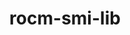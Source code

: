 ---
title: "rocm-smi-lib"
layout: cache
categories: [package, develop]
meta: {"compilers": ["gcc@11.4.0", "gcc@13.2.0"], "num_specs": 173, "num_specs_by_stack": {"e4s": 5, "root": 173}, "oss": ["ubuntu22.04", "ubuntu24.04"], "platforms": ["linux"], "stacks": ["e4s", "root"], "targets": ["x86_64_v3"], "versions": ["6.1.2", "6.2.4", "6.3.3", "6.4.0", "6.4.1", "6.4.2", "6.4.3"]}
spec_details: [{"compiler": "gcc@13.2.0", "hash": "22d4zgamebywhmaxa5q5ydgpareefbty", "os": "ubuntu24.04", "platform": "linux", "size": "-", "stacks": ["root"], "target": "x86_64_v3", "variants": ["~asan", "build_system=cmake", "build_type=Release", "generator=make", "~ipo", "patches:=62be726", "+shared"], "versions": ["6.3.3"]}, {"compiler": "gcc@11.4.0", "hash": "2454gr3iakubdrqtrkyv25zis6qncigk", "os": "ubuntu22.04", "platform": "linux", "size": "-", "stacks": ["root"], "target": "x86_64_v3", "variants": ["~asan", "build_system=cmake", "build_type=Release", "generator=make", "~ipo", "patches:=62be726", "+shared"], "versions": ["6.3.3"]}, {"compiler": "gcc@13.2.0", "hash": "2cxrbyfltkmn7o66lyalvtvfbvuirdfy", "os": "ubuntu24.04", "platform": "linux", "size": "-", "stacks": ["root"], "target": "x86_64_v3", "variants": ["~asan", "build_system=cmake", "build_type=Release", "generator=make", "~ipo", "patches:=62be726", "+shared"], "versions": ["6.3.3"]}, {"compiler": "gcc@13.2.0", "hash": "2hb6rp4bw5uawpvsmyjhsh3bfvkjoryx", "os": "ubuntu24.04", "platform": "linux", "size": "-", "stacks": ["root"], "target": "x86_64_v3", "variants": ["~asan", "build_system=cmake", "build_type=Release", "generator=make", "~ipo", "patches:=62be726", "+shared"], "versions": ["6.1.2"]}, {"compiler": "gcc@11.4.0", "hash": "2j5xwb7d3nyb6tufbxhqdeu2te3rng63", "os": "ubuntu22.04", "platform": "linux", "size": "-", "stacks": ["root"], "target": "x86_64_v3", "variants": ["~asan", "build_system=cmake", "build_type=Release", "generator=make", "~ipo", "patches:=62be726,9537cd7", "+shared"], "versions": ["6.4.1"]}, {"compiler": "gcc@11.4.0", "hash": "2sltasowzvlwp3pptzg4rnchd3mny5bn", "os": "ubuntu22.04", "platform": "linux", "size": "-", "stacks": ["root"], "target": "x86_64_v3", "variants": ["~asan", "build_system=cmake", "build_type=Release", "generator=make", "~ipo", "patches:=62be726", "+shared"], "versions": ["6.3.3"]}, {"compiler": "gcc@11.4.0", "hash": "2svngtjb4l2j5set7iw43oa4xoctl3wn", "os": "ubuntu22.04", "platform": "linux", "size": "-", "stacks": ["root"], "target": "x86_64_v3", "variants": ["~asan", "build_system=cmake", "build_type=Release", "generator=make", "~ipo", "patches:=62be726,9537cd7", "+shared"], "versions": ["6.4.1"]}, {"compiler": "gcc@11.4.0", "hash": "2xoaxfz3hh3ekk4zkqmcejwm3txg6tow", "os": "ubuntu22.04", "platform": "linux", "size": "-", "stacks": ["root"], "target": "x86_64_v3", "variants": ["~asan", "build_system=cmake", "build_type=Release", "generator=make", "~ipo", "patches:=62be726,9537cd7", "+shared"], "versions": ["6.4.1"]}, {"compiler": "gcc@11.4.0", "hash": "34sfvzn3doqc47pgshno3rmwmp7uw5pa", "os": "ubuntu22.04", "platform": "linux", "size": "-", "stacks": ["root"], "target": "x86_64_v3", "variants": ["~asan", "build_system=cmake", "build_type=Release", "generator=make", "~ipo", "patches:=62be726,9537cd7", "+shared"], "versions": ["6.4.3"]}, {"compiler": "gcc@11.4.0", "hash": "4ac37gjzqww73kwidscbydrms2fmhieg", "os": "ubuntu22.04", "platform": "linux", "size": "-", "stacks": ["root"], "target": "x86_64_v3", "variants": ["~asan", "build_system=cmake", "build_type=Release", "generator=make", "~ipo", "patches:=54094b5,62be726,9537cd7", "+shared"], "versions": ["6.4.0"]}, {"compiler": "gcc@11.4.0", "hash": "4brndk7li4ndvlggfhrikz7g6ceolhd6", "os": "ubuntu22.04", "platform": "linux", "size": "-", "stacks": ["root"], "target": "x86_64_v3", "variants": ["~asan", "build_system=cmake", "build_type=Release", "generator=make", "~ipo", "patches:=62be726,9537cd7", "+shared"], "versions": ["6.4.1"]}, {"compiler": "gcc@13.2.0", "hash": "4mkzlejc34qwfuxykfyk2ts2szuntiu7", "os": "ubuntu24.04", "platform": "linux", "size": "-", "stacks": ["root"], "target": "x86_64_v3", "variants": ["~asan", "build_system=cmake", "build_type=Release", "generator=make", "~ipo", "patches:=62be726", "+shared"], "versions": ["6.2.4"]}, {"compiler": "gcc@13.2.0", "hash": "4oodq33yalhooks73fzrs6zcjgzgdyjb", "os": "ubuntu24.04", "platform": "linux", "size": "-", "stacks": ["root"], "target": "x86_64_v3", "variants": ["~asan", "build_system=cmake", "build_type=Release", "generator=make", "~ipo", "patches:=62be726", "+shared"], "versions": ["6.3.3"]}, {"compiler": "gcc@13.2.0", "hash": "55myzbnrqoi5jlewauguf5ki3gfegrge", "os": "ubuntu24.04", "platform": "linux", "size": "-", "stacks": ["root"], "target": "x86_64_v3", "variants": ["~asan", "build_system=cmake", "build_type=Release", "generator=make", "~ipo", "patches:=62be726", "+shared"], "versions": ["6.3.3"]}, {"compiler": "gcc@13.2.0", "hash": "5az4pmqq2dex4zfiobwbgkxlieg7mudg", "os": "ubuntu24.04", "platform": "linux", "size": "-", "stacks": ["root"], "target": "x86_64_v3", "variants": ["~asan", "build_system=cmake", "build_type=Release", "generator=make", "~ipo", "patches:=62be726", "+shared"], "versions": ["6.2.4"]}, {"compiler": "gcc@13.2.0", "hash": "5bwhkme35njnsgtpqgs6pdt3pfx6cnkw", "os": "ubuntu24.04", "platform": "linux", "size": "-", "stacks": ["root"], "target": "x86_64_v3", "variants": ["~asan", "build_system=cmake", "build_type=Release", "generator=make", "~ipo", "patches:=62be726,9537cd7", "+shared"], "versions": ["6.4.3"]}, {"compiler": "gcc@13.2.0", "hash": "5cvxoab5mdmjr5osi5vhww7xgupbxzmq", "os": "ubuntu24.04", "platform": "linux", "size": "-", "stacks": ["root"], "target": "x86_64_v3", "variants": ["~asan", "build_system=cmake", "build_type=Release", "generator=make", "~ipo", "patches:=62be726", "+shared"], "versions": ["6.2.4"]}, {"compiler": "gcc@13.2.0", "hash": "5juzay3hwmgrqmtlakb6snbygt52mm4a", "os": "ubuntu24.04", "platform": "linux", "size": "-", "stacks": ["root"], "target": "x86_64_v3", "variants": ["~asan", "build_system=cmake", "build_type=Release", "generator=make", "~ipo", "patches:=62be726,9537cd7", "+shared"], "versions": ["6.4.2"]}, {"compiler": "gcc@11.4.0", "hash": "5o76bsyymzke7tcnuq7obom7msbrywgi", "os": "ubuntu22.04", "platform": "linux", "size": "-", "stacks": ["root"], "target": "x86_64_v3", "variants": ["~asan", "build_system=cmake", "build_type=Release", "generator=make", "~ipo", "patches:=62be726", "+shared"], "versions": ["6.3.3"]}, {"compiler": "gcc@11.4.0", "hash": "62dboxbykv7lopdqdaeizuwwnb7kznck", "os": "ubuntu22.04", "platform": "linux", "size": "-", "stacks": ["root"], "target": "x86_64_v3", "variants": ["~asan", "build_system=cmake", "build_type=Release", "generator=make", "~ipo", "patches:=62be726,9537cd7", "+shared"], "versions": ["6.4.1"]}, {"compiler": "gcc@11.4.0", "hash": "67jjns7d5g3acfa4kv6ks7bbhxis56hg", "os": "ubuntu22.04", "platform": "linux", "size": "-", "stacks": ["root"], "target": "x86_64_v3", "variants": ["~asan", "build_system=cmake", "build_type=Release", "generator=make", "~ipo", "patches:=62be726,9537cd7", "+shared"], "versions": ["6.4.1"]}, {"compiler": "gcc@11.4.0", "hash": "67kc4wqfm72wmzkr76vqlsjwqennl4u4", "os": "ubuntu22.04", "platform": "linux", "size": "-", "stacks": ["root"], "target": "x86_64_v3", "variants": ["~asan", "build_system=cmake", "build_type=Release", "generator=make", "~ipo", "patches:=54094b5,62be726,9537cd7", "+shared"], "versions": ["6.4.0"]}, {"compiler": "gcc@13.2.0", "hash": "6aer7t24prhzivnotdx7uuefhvxowogz", "os": "ubuntu24.04", "platform": "linux", "size": "-", "stacks": ["root"], "target": "x86_64_v3", "variants": ["~asan", "build_system=cmake", "build_type=Release", "generator=make", "~ipo", "patches:=62be726,9537cd7", "+shared"], "versions": ["6.4.3"]}, {"compiler": "gcc@13.2.0", "hash": "6dvjn4dibyrz64mmzoctbxpubm2v4jrk", "os": "ubuntu24.04", "platform": "linux", "size": "-", "stacks": ["root"], "target": "x86_64_v3", "variants": ["~asan", "build_system=cmake", "build_type=Release", "generator=make", "~ipo", "patches:=62be726,9537cd7", "+shared"], "versions": ["6.4.3"]}, {"compiler": "gcc@13.2.0", "hash": "6fle5i3pramfboluomd67yxc5i4amba6", "os": "ubuntu24.04", "platform": "linux", "size": "-", "stacks": ["root"], "target": "x86_64_v3", "variants": ["~asan", "build_system=cmake", "build_type=Release", "generator=make", "~ipo", "patches:=62be726", "+shared"], "versions": ["6.3.3"]}, {"compiler": "gcc@11.4.0", "hash": "6ihmeurqphqqgm7e7qxgysyb3soyiigg", "os": "ubuntu22.04", "platform": "linux", "size": "-", "stacks": ["root"], "target": "x86_64_v3", "variants": ["~asan", "build_system=cmake", "build_type=Release", "generator=make", "~ipo", "patches:=62be726,9537cd7", "+shared"], "versions": ["6.4.1"]}, {"compiler": "gcc@11.4.0", "hash": "6ppi5ep6yyiyxrnndyyraenx7ya3xnz6", "os": "ubuntu22.04", "platform": "linux", "size": "-", "stacks": ["root"], "target": "x86_64_v3", "variants": ["~asan", "build_system=cmake", "build_type=Release", "generator=make", "~ipo", "patches:=62be726,9537cd7", "+shared"], "versions": ["6.4.1"]}, {"compiler": "gcc@11.4.0", "hash": "6q7kbvmhnzb4vgirv46w5nkczzj7ysti", "os": "ubuntu22.04", "platform": "linux", "size": "-", "stacks": ["root"], "target": "x86_64_v3", "variants": ["~asan", "build_system=cmake", "build_type=Release", "generator=make", "~ipo", "patches:=62be726,9537cd7", "+shared"], "versions": ["6.4.1"]}, {"compiler": "gcc@13.2.0", "hash": "7abdne33e3exu5bp5l5yfpnn6npmhhuk", "os": "ubuntu24.04", "platform": "linux", "size": "-", "stacks": ["root"], "target": "x86_64_v3", "variants": ["~asan", "build_system=cmake", "build_type=Release", "generator=make", "~ipo", "patches:=62be726", "+shared"], "versions": ["6.2.4"]}, {"compiler": "gcc@13.2.0", "hash": "7ax242vjcdxx4cedxexp333ywjmcem3r", "os": "ubuntu24.04", "platform": "linux", "size": "-", "stacks": ["root"], "target": "x86_64_v3", "variants": ["~asan", "build_system=cmake", "build_type=Release", "generator=make", "~ipo", "patches:=62be726", "+shared"], "versions": ["6.2.4"]}, {"compiler": "gcc@13.2.0", "hash": "7d7vyuswvhnqifrbjmhubkoxqu3m73so", "os": "ubuntu24.04", "platform": "linux", "size": "-", "stacks": ["root"], "target": "x86_64_v3", "variants": ["~asan", "build_system=cmake", "build_type=Release", "generator=make", "~ipo", "patches:=62be726,9537cd7", "+shared"], "versions": ["6.4.3"]}, {"compiler": "gcc@11.4.0", "hash": "7hracruzyqsqhbgm2apbxqzwrgiy5v3j", "os": "ubuntu22.04", "platform": "linux", "size": "-", "stacks": ["root"], "target": "x86_64_v3", "variants": ["~asan", "build_system=cmake", "build_type=Release", "generator=make", "~ipo", "patches:=62be726,9537cd7", "+shared"], "versions": ["6.4.1"]}, {"compiler": "gcc@11.4.0", "hash": "7nfhgqovg73cbbgdeue6wzkaib4sxzu5", "os": "ubuntu22.04", "platform": "linux", "size": "-", "stacks": ["root"], "target": "x86_64_v3", "variants": ["~asan", "build_system=cmake", "build_type=Release", "generator=make", "~ipo", "patches:=62be726,9537cd7", "+shared"], "versions": ["6.4.2"]}, {"compiler": "gcc@13.2.0", "hash": "7zfvhzivoqixnhmeafmvrl7i55wdo2o5", "os": "ubuntu24.04", "platform": "linux", "size": "-", "stacks": ["root"], "target": "x86_64_v3", "variants": ["~asan", "build_system=cmake", "build_type=Release", "generator=make", "~ipo", "patches:=62be726", "+shared"], "versions": ["6.2.4"]}, {"compiler": "gcc@11.4.0", "hash": "7zh4ohyrxraaxq3rnpfngk3nbbk77br4", "os": "ubuntu22.04", "platform": "linux", "size": "-", "stacks": ["root"], "target": "x86_64_v3", "variants": ["~asan", "build_system=cmake", "build_type=Release", "generator=make", "~ipo", "patches:=62be726,9537cd7", "+shared"], "versions": ["6.4.3"]}, {"compiler": "gcc@11.4.0", "hash": "ae3kdxro3fgdxzlt6ozgc7jv2ozbwojq", "os": "ubuntu22.04", "platform": "linux", "size": "-", "stacks": ["root"], "target": "x86_64_v3", "variants": ["~asan", "build_system=cmake", "build_type=Release", "generator=make", "~ipo", "patches:=62be726", "+shared"], "versions": ["6.3.3"]}, {"compiler": "gcc@13.2.0", "hash": "ai2f5ttjddgcldu6rn7oqxqer3tp4ile", "os": "ubuntu24.04", "platform": "linux", "size": "-", "stacks": ["root"], "target": "x86_64_v3", "variants": ["~asan", "build_system=cmake", "build_type=Release", "generator=make", "~ipo", "patches:=62be726,9537cd7", "+shared"], "versions": ["6.4.3"]}, {"compiler": "gcc@11.4.0", "hash": "ai3dzjnuafm5vtgrrql2fdjetckuai6r", "os": "ubuntu22.04", "platform": "linux", "size": "-", "stacks": ["root"], "target": "x86_64_v3", "variants": ["~asan", "build_system=cmake", "build_type=Release", "generator=make", "~ipo", "patches:=54094b5,62be726,9537cd7", "+shared"], "versions": ["6.4.0"]}, {"compiler": "gcc@13.2.0", "hash": "ati2svarvibnk3k3janep6r4qstodhwb", "os": "ubuntu24.04", "platform": "linux", "size": "-", "stacks": ["root"], "target": "x86_64_v3", "variants": ["~asan", "build_system=cmake", "build_type=Release", "generator=make", "~ipo", "patches:=62be726", "+shared"], "versions": ["6.3.3"]}, {"compiler": "gcc@11.4.0", "hash": "awymj6vepayvjxer6pusdifimtkujdno", "os": "ubuntu22.04", "platform": "linux", "size": "-", "stacks": ["root"], "target": "x86_64_v3", "variants": ["~asan", "build_system=cmake", "build_type=Release", "generator=make", "~ipo", "patches:=62be726,9537cd7", "+shared"], "versions": ["6.4.1"]}, {"compiler": "gcc@13.2.0", "hash": "axs74fzalwexabiizhamowzsodkns5uc", "os": "ubuntu24.04", "platform": "linux", "size": "-", "stacks": ["root"], "target": "x86_64_v3", "variants": ["~asan", "build_system=cmake", "build_type=Release", "generator=make", "~ipo", "patches:=62be726", "+shared"], "versions": ["6.3.3"]}, {"compiler": "gcc@11.4.0", "hash": "b7y4vtoyuhhpucedbpkngmdv6c2ki7kr", "os": "ubuntu22.04", "platform": "linux", "size": "-", "stacks": ["root"], "target": "x86_64_v3", "variants": ["~asan", "build_system=cmake", "build_type=Release", "generator=make", "~ipo", "patches:=62be726,9537cd7", "+shared"], "versions": ["6.4.1"]}, {"compiler": "gcc@11.4.0", "hash": "bd5tfpfgbzabg44onfnk7vuqc56s7kgc", "os": "ubuntu22.04", "platform": "linux", "size": "-", "stacks": ["root"], "target": "x86_64_v3", "variants": ["~asan", "build_system=cmake", "build_type=Release", "generator=make", "~ipo", "patches:=62be726", "+shared"], "versions": ["6.3.3"]}, {"compiler": "gcc@13.2.0", "hash": "beovjvxwbq6rdrzxyvifkwz2nj3p36wg", "os": "ubuntu24.04", "platform": "linux", "size": "-", "stacks": ["root"], "target": "x86_64_v3", "variants": ["~asan", "build_system=cmake", "build_type=Release", "generator=make", "~ipo", "patches:=62be726", "+shared"], "versions": ["6.3.3"]}, {"compiler": "gcc@13.2.0", "hash": "bezxj2maj5zjepkvnnyzfjwexudp7dy4", "os": "ubuntu24.04", "platform": "linux", "size": "-", "stacks": ["root"], "target": "x86_64_v3", "variants": ["~asan", "build_system=cmake", "build_type=Release", "generator=make", "~ipo", "patches:=62be726", "+shared"], "versions": ["6.3.3"]}, {"compiler": "gcc@13.2.0", "hash": "bk7z6bijc7oowlmggsfbtmgi2uevckem", "os": "ubuntu24.04", "platform": "linux", "size": "-", "stacks": ["root"], "target": "x86_64_v3", "variants": ["~asan", "build_system=cmake", "build_type=Release", "generator=make", "~ipo", "patches:=62be726", "+shared"], "versions": ["6.2.4"]}, {"compiler": "gcc@13.2.0", "hash": "bkp62ct5lfqntd4m4aey6w5kjoqycxzf", "os": "ubuntu24.04", "platform": "linux", "size": "-", "stacks": ["root"], "target": "x86_64_v3", "variants": ["~asan", "build_system=cmake", "build_type=Release", "generator=make", "~ipo", "patches:=62be726", "+shared"], "versions": ["6.3.3"]}, {"compiler": "gcc@11.4.0", "hash": "buo2ydk2frynh23u3gadpr7ezvfwvzwu", "os": "ubuntu22.04", "platform": "linux", "size": "-", "stacks": ["root"], "target": "x86_64_v3", "variants": ["~asan", "build_system=cmake", "build_type=Release", "generator=make", "~ipo", "patches:=62be726,9537cd7", "+shared"], "versions": ["6.4.2"]}, {"compiler": "gcc@11.4.0", "hash": "cg2xlu5xnhttftyawep3c57b45dwoyee", "os": "ubuntu22.04", "platform": "linux", "size": "-", "stacks": ["root"], "target": "x86_64_v3", "variants": ["~asan", "build_system=cmake", "build_type=Release", "generator=make", "~ipo", "patches:=54094b5,62be726,9537cd7", "+shared"], "versions": ["6.4.0"]}, {"compiler": "gcc@13.2.0", "hash": "cttnibd3u6xmjhnmtg7ukvavdem4vne7", "os": "ubuntu24.04", "platform": "linux", "size": "-", "stacks": ["root"], "target": "x86_64_v3", "variants": ["~asan", "build_system=cmake", "build_type=Release", "generator=make", "~ipo", "patches:=62be726,9537cd7", "+shared"], "versions": ["6.4.3"]}, {"compiler": "gcc@11.4.0", "hash": "cvujkmhzcpp76d7mfuw23bndwnqxwogd", "os": "ubuntu22.04", "platform": "linux", "size": "-", "stacks": ["root"], "target": "x86_64_v3", "variants": ["~asan", "build_system=cmake", "build_type=Release", "generator=make", "~ipo", "patches:=62be726,9537cd7", "+shared"], "versions": ["6.4.1"]}, {"compiler": "gcc@11.4.0", "hash": "dpt7xfdeai5qbuhjuunugl2d7iutylgz", "os": "ubuntu22.04", "platform": "linux", "size": "-", "stacks": ["root"], "target": "x86_64_v3", "variants": ["~asan", "build_system=cmake", "build_type=Release", "generator=make", "~ipo", "patches:=62be726,9537cd7", "+shared"], "versions": ["6.4.1"]}, {"compiler": "gcc@11.4.0", "hash": "e3f6itdqx32gk3dno3ugruwe22mrkcx6", "os": "ubuntu22.04", "platform": "linux", "size": "-", "stacks": ["root"], "target": "x86_64_v3", "variants": ["~asan", "build_system=cmake", "build_type=Release", "generator=make", "~ipo", "patches:=62be726,9537cd7", "+shared"], "versions": ["6.4.2"]}, {"compiler": "gcc@11.4.0", "hash": "e5huwnp5xpzhe5mgtl2srl2zmx2py3qx", "os": "ubuntu22.04", "platform": "linux", "size": "-", "stacks": ["root"], "target": "x86_64_v3", "variants": ["~asan", "build_system=cmake", "build_type=Release", "generator=make", "~ipo", "patches:=62be726,9537cd7", "+shared"], "versions": ["6.4.1"]}, {"compiler": "gcc@11.4.0", "hash": "eey4up5le6p6psyrevqf577v3syvp4vp", "os": "ubuntu22.04", "platform": "linux", "size": "-", "stacks": ["root"], "target": "x86_64_v3", "variants": ["~asan", "build_system=cmake", "build_type=Release", "generator=make", "~ipo", "patches:=62be726,9537cd7", "+shared"], "versions": ["6.4.1"]}, {"compiler": "gcc@11.4.0", "hash": "ekb5aswlvo525uu4pc2aoxi623tqdolu", "os": "ubuntu22.04", "platform": "linux", "size": "-", "stacks": ["root"], "target": "x86_64_v3", "variants": ["~asan", "build_system=cmake", "build_type=Release", "generator=make", "~ipo", "patches:=62be726,9537cd7", "+shared"], "versions": ["6.4.3"]}, {"compiler": "gcc@11.4.0", "hash": "eocsejjagwus6szunrjumny62vlxtji2", "os": "ubuntu22.04", "platform": "linux", "size": "-", "stacks": ["e4s", "root"], "target": "x86_64_v3", "variants": ["~asan", "build_system=cmake", "build_type=Release", "generator=make", "~ipo", "patches:=62be726,9537cd7", "+shared"], "versions": ["6.4.3"]}, {"compiler": "gcc@13.2.0", "hash": "eu4y6brvzpsu4tqglpvcvmoqinrvvxbq", "os": "ubuntu24.04", "platform": "linux", "size": "-", "stacks": ["root"], "target": "x86_64_v3", "variants": ["~asan", "build_system=cmake", "build_type=Release", "generator=make", "~ipo", "patches:=62be726,9537cd7", "+shared"], "versions": ["6.4.3"]}, {"compiler": "gcc@13.2.0", "hash": "ex5yt44g6qykgwoh7c5jzh6fhb7x2dxl", "os": "ubuntu24.04", "platform": "linux", "size": "-", "stacks": ["root"], "target": "x86_64_v3", "variants": ["~asan", "build_system=cmake", "build_type=Release", "generator=make", "~ipo", "patches:=62be726", "+shared"], "versions": ["6.2.4"]}, {"compiler": "gcc@13.2.0", "hash": "f3b6mueuqlnm5znbl4btlo3euaykkw2v", "os": "ubuntu24.04", "platform": "linux", "size": "-", "stacks": ["root"], "target": "x86_64_v3", "variants": ["~asan", "build_system=cmake", "build_type=Release", "generator=make", "~ipo", "patches:=62be726", "+shared"], "versions": ["6.1.2"]}, {"compiler": "gcc@11.4.0", "hash": "fa4bc6twyhqii7ufpmidnii6j3gh6jkt", "os": "ubuntu22.04", "platform": "linux", "size": "-", "stacks": ["root"], "target": "x86_64_v3", "variants": ["~asan", "build_system=cmake", "build_type=Release", "generator=make", "~ipo", "patches:=62be726,9537cd7", "+shared"], "versions": ["6.4.2"]}, {"compiler": "gcc@11.4.0", "hash": "fdpuxysqmloiepb6wk5blekc7ttgxhly", "os": "ubuntu22.04", "platform": "linux", "size": "-", "stacks": ["root"], "target": "x86_64_v3", "variants": ["~asan", "build_system=cmake", "build_type=Release", "generator=make", "~ipo", "patches:=62be726,9537cd7", "+shared"], "versions": ["6.4.3"]}, {"compiler": "gcc@11.4.0", "hash": "fraopcsc5p2vewhovii3kx3cyo6sw5bt", "os": "ubuntu22.04", "platform": "linux", "size": "-", "stacks": ["root"], "target": "x86_64_v3", "variants": ["~asan", "build_system=cmake", "build_type=Release", "generator=make", "~ipo", "patches:=62be726", "+shared"], "versions": ["6.3.3"]}, {"compiler": "gcc@11.4.0", "hash": "gpide7dzn7czzheusgscuzvp7kj5veml", "os": "ubuntu22.04", "platform": "linux", "size": "-", "stacks": ["root"], "target": "x86_64_v3", "variants": ["~asan", "build_system=cmake", "build_type=Release", "generator=make", "~ipo", "patches:=62be726,9537cd7", "+shared"], "versions": ["6.4.3"]}, {"compiler": "gcc@11.4.0", "hash": "gv64xugvoalpzo6f5234r6iu3e2zmmkl", "os": "ubuntu22.04", "platform": "linux", "size": "-", "stacks": ["root"], "target": "x86_64_v3", "variants": ["~asan", "build_system=cmake", "build_type=Release", "generator=make", "~ipo", "patches:=62be726,9537cd7", "+shared"], "versions": ["6.4.3"]}, {"compiler": "gcc@11.4.0", "hash": "gvmliea5v64duuw4arsqdonkjukk5gxx", "os": "ubuntu22.04", "platform": "linux", "size": "-", "stacks": ["e4s", "root"], "target": "x86_64_v3", "variants": ["~asan", "build_system=cmake", "build_type=Release", "generator=make", "~ipo", "patches:=62be726,9537cd7", "+shared"], "versions": ["6.4.3"]}, {"compiler": "gcc@13.2.0", "hash": "hhfjoa7ewqnpy46ra27ippq4fhdvk6hx", "os": "ubuntu24.04", "platform": "linux", "size": "-", "stacks": ["root"], "target": "x86_64_v3", "variants": ["~asan", "build_system=cmake", "build_type=Release", "generator=make", "~ipo", "patches:=62be726", "+shared"], "versions": ["6.3.3"]}, {"compiler": "gcc@11.4.0", "hash": "hm3gbqqxtlbsiea2gx25mgigf3yesbbb", "os": "ubuntu22.04", "platform": "linux", "size": "-", "stacks": ["e4s", "root"], "target": "x86_64_v3", "variants": ["~asan", "build_system=cmake", "build_type=Release", "generator=make", "~ipo", "patches:=62be726,9537cd7", "+shared"], "versions": ["6.4.3"]}, {"compiler": "gcc@13.2.0", "hash": "hndifp4kryxc3fbyjzocqdfzq4bogoeh", "os": "ubuntu24.04", "platform": "linux", "size": "-", "stacks": ["root"], "target": "x86_64_v3", "variants": ["~asan", "build_system=cmake", "build_type=Release", "generator=make", "~ipo", "patches:=62be726,9537cd7", "+shared"], "versions": ["6.4.2"]}, {"compiler": "gcc@11.4.0", "hash": "hp4whgvzu3xpyb4jfip6ssj4zxhfeaf3", "os": "ubuntu22.04", "platform": "linux", "size": "-", "stacks": ["root"], "target": "x86_64_v3", "variants": ["~asan", "build_system=cmake", "build_type=Release", "generator=make", "~ipo", "patches:=62be726,9537cd7", "+shared"], "versions": ["6.4.3"]}, {"compiler": "gcc@13.2.0", "hash": "hr6lp5qns4d3ol4bd7v4b3wgrtg4g743", "os": "ubuntu24.04", "platform": "linux", "size": "-", "stacks": ["root"], "target": "x86_64_v3", "variants": ["~asan", "build_system=cmake", "build_type=Release", "generator=make", "~ipo", "patches:=62be726", "+shared"], "versions": ["6.3.3"]}, {"compiler": "gcc@13.2.0", "hash": "hwd5jovsx6mrzzsuapxq5f3qo7i3w7kv", "os": "ubuntu24.04", "platform": "linux", "size": "-", "stacks": ["root"], "target": "x86_64_v3", "variants": ["~asan", "build_system=cmake", "build_type=Release", "generator=make", "~ipo", "patches:=62be726", "+shared"], "versions": ["6.3.3"]}, {"compiler": "gcc@11.4.0", "hash": "i2v6dmvqry4mryqmod4q6k5mnzc63hzb", "os": "ubuntu22.04", "platform": "linux", "size": "-", "stacks": ["root"], "target": "x86_64_v3", "variants": ["~asan", "build_system=cmake", "build_type=Release", "generator=make", "~ipo", "patches:=62be726,9537cd7", "+shared"], "versions": ["6.4.1"]}, {"compiler": "gcc@13.2.0", "hash": "inmw4j7ylmbsjnyc4t2pue2y4rfez35e", "os": "ubuntu24.04", "platform": "linux", "size": "-", "stacks": ["root"], "target": "x86_64_v3", "variants": ["~asan", "build_system=cmake", "build_type=Release", "generator=make", "~ipo", "patches:=62be726", "+shared"], "versions": ["6.2.4"]}, {"compiler": "gcc@11.4.0", "hash": "j2or2cic5ouz3xwvwluj3j2ons47ir25", "os": "ubuntu22.04", "platform": "linux", "size": "-", "stacks": ["root"], "target": "x86_64_v3", "variants": ["~asan", "build_system=cmake", "build_type=Release", "generator=make", "~ipo", "patches:=62be726,9537cd7", "+shared"], "versions": ["6.4.3"]}, {"compiler": "gcc@11.4.0", "hash": "j4qzfbmglgxndzg6idpmlzxxoevamvoa", "os": "ubuntu22.04", "platform": "linux", "size": "-", "stacks": ["root"], "target": "x86_64_v3", "variants": ["~asan", "build_system=cmake", "build_type=Release", "generator=make", "~ipo", "patches:=54094b5,62be726,9537cd7", "+shared"], "versions": ["6.4.0"]}, {"compiler": "gcc@11.4.0", "hash": "j74woavvkbz4aldpxhnjffkckthctrxc", "os": "ubuntu22.04", "platform": "linux", "size": "-", "stacks": ["root"], "target": "x86_64_v3", "variants": ["~asan", "build_system=cmake", "build_type=Release", "generator=make", "~ipo", "patches:=62be726,9537cd7", "+shared"], "versions": ["6.4.3"]}, {"compiler": "gcc@11.4.0", "hash": "jaufched4gsufano5aace5osjji7kd3o", "os": "ubuntu22.04", "platform": "linux", "size": "-", "stacks": ["root"], "target": "x86_64_v3", "variants": ["~asan", "build_system=cmake", "build_type=Release", "generator=make", "~ipo", "patches:=62be726,9537cd7", "+shared"], "versions": ["6.4.1"]}, {"compiler": "gcc@13.2.0", "hash": "jb4jfp3yvruhe74svr2frkinyjhyg3tt", "os": "ubuntu24.04", "platform": "linux", "size": "-", "stacks": ["root"], "target": "x86_64_v3", "variants": ["~asan", "build_system=cmake", "build_type=Release", "generator=make", "~ipo", "patches:=62be726", "+shared"], "versions": ["6.2.4"]}, {"compiler": "gcc@11.4.0", "hash": "jewr7s7xsvtl4zbnocspesl6direfkb7", "os": "ubuntu22.04", "platform": "linux", "size": "-", "stacks": ["root"], "target": "x86_64_v3", "variants": ["~asan", "build_system=cmake", "build_type=Release", "generator=make", "~ipo", "patches:=62be726", "+shared"], "versions": ["6.3.3"]}, {"compiler": "gcc@13.2.0", "hash": "jisiq6wt5w77bzi33punrkwb7q4sbmwr", "os": "ubuntu24.04", "platform": "linux", "size": "-", "stacks": ["root"], "target": "x86_64_v3", "variants": ["~asan", "build_system=cmake", "build_type=Release", "generator=make", "~ipo", "patches:=62be726,9537cd7", "+shared"], "versions": ["6.4.3"]}, {"compiler": "gcc@11.4.0", "hash": "jjzxbsbeo4qo4uyldblpd6d3ln72ti5l", "os": "ubuntu22.04", "platform": "linux", "size": "-", "stacks": ["root"], "target": "x86_64_v3", "variants": ["~asan", "build_system=cmake", "build_type=Release", "generator=make", "~ipo", "patches:=62be726,9537cd7", "+shared"], "versions": ["6.4.1"]}, {"compiler": "gcc@13.2.0", "hash": "jkiljzd6pm4fq6ir5ggttf5okd4j6rme", "os": "ubuntu24.04", "platform": "linux", "size": "-", "stacks": ["root"], "target": "x86_64_v3", "variants": ["~asan", "build_system=cmake", "build_type=Release", "generator=make", "~ipo", "patches:=62be726,9537cd7", "+shared"], "versions": ["6.4.2"]}, {"compiler": "gcc@11.4.0", "hash": "jnrd5gag6vegywgztpljtmqjvgyl72xe", "os": "ubuntu22.04", "platform": "linux", "size": "-", "stacks": ["root"], "target": "x86_64_v3", "variants": ["~asan", "build_system=cmake", "build_type=Release", "generator=make", "~ipo", "patches:=62be726,9537cd7", "+shared"], "versions": ["6.4.2"]}, {"compiler": "gcc@11.4.0", "hash": "kftab72qdjpzcgl3772owi4gwrlqxkt5", "os": "ubuntu22.04", "platform": "linux", "size": "-", "stacks": ["root"], "target": "x86_64_v3", "variants": ["~asan", "build_system=cmake", "build_type=Release", "generator=make", "~ipo", "patches:=62be726", "+shared"], "versions": ["6.3.3"]}, {"compiler": "gcc@11.4.0", "hash": "kgpmsg7unwooaft7vltlctvmllseqlz6", "os": "ubuntu22.04", "platform": "linux", "size": "-", "stacks": ["root"], "target": "x86_64_v3", "variants": ["~asan", "build_system=cmake", "build_type=Release", "generator=make", "~ipo", "patches:=62be726,9537cd7", "+shared"], "versions": ["6.4.1"]}, {"compiler": "gcc@11.4.0", "hash": "kh3mgjqcp7ixzk57qjrow36rduz7vedj", "os": "ubuntu22.04", "platform": "linux", "size": "-", "stacks": ["root"], "target": "x86_64_v3", "variants": ["~asan", "build_system=cmake", "build_type=Release", "generator=make", "~ipo", "patches:=62be726,9537cd7", "+shared"], "versions": ["6.4.2"]}, {"compiler": "gcc@11.4.0", "hash": "knseh7vf5pcomurmthcctzs3tffdiffj", "os": "ubuntu22.04", "platform": "linux", "size": "-", "stacks": ["root"], "target": "x86_64_v3", "variants": ["~asan", "build_system=cmake", "build_type=Release", "generator=make", "~ipo", "patches:=62be726,9537cd7", "+shared"], "versions": ["6.4.1"]}, {"compiler": "gcc@11.4.0", "hash": "krt65kbntnicvfj52g4sfr2ewy4qzrp7", "os": "ubuntu22.04", "platform": "linux", "size": "-", "stacks": ["root"], "target": "x86_64_v3", "variants": ["~asan", "build_system=cmake", "build_type=Release", "generator=make", "~ipo", "patches:=62be726", "+shared"], "versions": ["6.3.3"]}, {"compiler": "gcc@11.4.0", "hash": "ktwib6plxqmnwoglagtvsrs3onkburht", "os": "ubuntu22.04", "platform": "linux", "size": "-", "stacks": ["root"], "target": "x86_64_v3", "variants": ["~asan", "build_system=cmake", "build_type=Release", "generator=make", "~ipo", "patches:=62be726,9537cd7", "+shared"], "versions": ["6.4.1"]}, {"compiler": "gcc@11.4.0", "hash": "kwm56r6ru64t4x5aym57jiiw4j3tpxpt", "os": "ubuntu22.04", "platform": "linux", "size": "-", "stacks": ["root"], "target": "x86_64_v3", "variants": ["~asan", "build_system=cmake", "build_type=Release", "generator=make", "~ipo", "patches:=62be726,9537cd7", "+shared"], "versions": ["6.4.1"]}, {"compiler": "gcc@11.4.0", "hash": "l2ejuxo2376fvfhr7x2uueyugzomxqeg", "os": "ubuntu22.04", "platform": "linux", "size": "-", "stacks": ["root"], "target": "x86_64_v3", "variants": ["~asan", "build_system=cmake", "build_type=Release", "generator=make", "~ipo", "patches:=62be726", "+shared"], "versions": ["6.3.3"]}, {"compiler": "gcc@11.4.0", "hash": "ld5p74wblps5bvy3rmjws7hqdyjj3tgf", "os": "ubuntu22.04", "platform": "linux", "size": "-", "stacks": ["root"], "target": "x86_64_v3", "variants": ["~asan", "build_system=cmake", "build_type=Release", "generator=make", "~ipo", "patches:=62be726", "+shared"], "versions": ["6.3.3"]}, {"compiler": "gcc@13.2.0", "hash": "leffz6rvzjvxatj3kzmnsb5mnofjwblt", "os": "ubuntu24.04", "platform": "linux", "size": "-", "stacks": ["root"], "target": "x86_64_v3", "variants": ["~asan", "build_system=cmake", "build_type=Release", "generator=make", "~ipo", "patches:=62be726", "+shared"], "versions": ["6.2.4"]}, {"compiler": "gcc@11.4.0", "hash": "lixplxrjgnqrhsb545dx7m6jsr7vp2ew", "os": "ubuntu22.04", "platform": "linux", "size": "-", "stacks": ["root"], "target": "x86_64_v3", "variants": ["~asan", "build_system=cmake", "build_type=Release", "generator=make", "~ipo", "patches:=54094b5,62be726,9537cd7", "+shared"], "versions": ["6.4.0"]}, {"compiler": "gcc@13.2.0", "hash": "ljc3ifaaap4rwgc4mbqnmxdxzneexryf", "os": "ubuntu24.04", "platform": "linux", "size": "-", "stacks": ["root"], "target": "x86_64_v3", "variants": ["~asan", "build_system=cmake", "build_type=Release", "generator=make", "~ipo", "patches:=62be726", "+shared"], "versions": ["6.2.4"]}, {"compiler": "gcc@13.2.0", "hash": "llknqzrfqkelgrj7emq3h3rju4ahx7kc", "os": "ubuntu24.04", "platform": "linux", "size": "-", "stacks": ["root"], "target": "x86_64_v3", "variants": ["~asan", "build_system=cmake", "build_type=Release", "generator=make", "~ipo", "patches:=62be726", "+shared"], "versions": ["6.2.4"]}, {"compiler": "gcc@11.4.0", "hash": "lq7m2q7rtlwstcdrdefs3xwiw6yn2ims", "os": "ubuntu22.04", "platform": "linux", "size": "-", "stacks": ["root"], "target": "x86_64_v3", "variants": ["~asan", "build_system=cmake", "build_type=Release", "generator=make", "~ipo", "patches:=62be726,9537cd7", "+shared"], "versions": ["6.4.2"]}, {"compiler": "gcc@11.4.0", "hash": "m42eeliouc4dn7n6ow3z3gmjkxmt4i6v", "os": "ubuntu22.04", "platform": "linux", "size": "-", "stacks": ["root"], "target": "x86_64_v3", "variants": ["~asan", "build_system=cmake", "build_type=Release", "generator=make", "~ipo", "patches:=62be726,9537cd7", "+shared"], "versions": ["6.4.1"]}, {"compiler": "gcc@11.4.0", "hash": "magrjjp65hkghksvlt473cocfuzn4cih", "os": "ubuntu22.04", "platform": "linux", "size": "-", "stacks": ["root"], "target": "x86_64_v3", "variants": ["~asan", "build_system=cmake", "build_type=Release", "generator=make", "~ipo", "patches:=62be726", "+shared"], "versions": ["6.3.3"]}, {"compiler": "gcc@13.2.0", "hash": "myv4qnlpkk5lwplex56jfr5yo7qruuqf", "os": "ubuntu24.04", "platform": "linux", "size": "-", "stacks": ["root"], "target": "x86_64_v3", "variants": ["~asan", "build_system=cmake", "build_type=Release", "generator=make", "~ipo", "patches:=62be726", "+shared"], "versions": ["6.2.4"]}, {"compiler": "gcc@11.4.0", "hash": "n4x6xfag327eheabwkwigw2phcvzqwdm", "os": "ubuntu22.04", "platform": "linux", "size": "-", "stacks": ["root"], "target": "x86_64_v3", "variants": ["~asan", "build_system=cmake", "build_type=Release", "generator=make", "~ipo", "patches:=62be726,9537cd7", "+shared"], "versions": ["6.4.3"]}, {"compiler": "gcc@11.4.0", "hash": "n6g3kcxtcbckcdu5nwfslgbcfpm3lhpd", "os": "ubuntu22.04", "platform": "linux", "size": "-", "stacks": ["root"], "target": "x86_64_v3", "variants": ["~asan", "build_system=cmake", "build_type=Release", "generator=make", "~ipo", "patches:=62be726,9537cd7", "+shared"], "versions": ["6.4.1"]}, {"compiler": "gcc@11.4.0", "hash": "nbfzjd2jkvvqwmdqubuctfib56fedlae", "os": "ubuntu22.04", "platform": "linux", "size": "-", "stacks": ["root"], "target": "x86_64_v3", "variants": ["~asan", "build_system=cmake", "build_type=Release", "generator=make", "~ipo", "patches:=62be726", "+shared"], "versions": ["6.3.3"]}, {"compiler": "gcc@11.4.0", "hash": "nesjuusyepibyphirt3gceowl6lms5iy", "os": "ubuntu22.04", "platform": "linux", "size": "-", "stacks": ["root"], "target": "x86_64_v3", "variants": ["~asan", "build_system=cmake", "build_type=Release", "generator=make", "~ipo", "patches:=62be726,9537cd7", "+shared"], "versions": ["6.4.1"]}, {"compiler": "gcc@11.4.0", "hash": "nmb4nqtuvin47o3ju5kce56vdx5xobah", "os": "ubuntu22.04", "platform": "linux", "size": "-", "stacks": ["root"], "target": "x86_64_v3", "variants": ["~asan", "build_system=cmake", "build_type=Release", "generator=make", "~ipo", "patches:=62be726", "+shared"], "versions": ["6.3.3"]}, {"compiler": "gcc@13.2.0", "hash": "nsxbkc52iktiplvmrffv35rtvccylsps", "os": "ubuntu24.04", "platform": "linux", "size": "-", "stacks": ["root"], "target": "x86_64_v3", "variants": ["~asan", "build_system=cmake", "build_type=Release", "generator=make", "~ipo", "patches:=62be726", "+shared"], "versions": ["6.3.3"]}, {"compiler": "gcc@13.2.0", "hash": "o3rhw2sfiuqoqs6my7prxer37x26rq4n", "os": "ubuntu24.04", "platform": "linux", "size": "-", "stacks": ["root"], "target": "x86_64_v3", "variants": ["~asan", "build_system=cmake", "build_type=Release", "generator=make", "~ipo", "patches:=62be726", "+shared"], "versions": ["6.3.3"]}, {"compiler": "gcc@13.2.0", "hash": "oaipmdrjpd54mcqeezze6hkbvgvcpjtq", "os": "ubuntu24.04", "platform": "linux", "size": "-", "stacks": ["root"], "target": "x86_64_v3", "variants": ["~asan", "build_system=cmake", "build_type=Release", "generator=make", "~ipo", "patches:=62be726", "+shared"], "versions": ["6.2.4"]}, {"compiler": "gcc@11.4.0", "hash": "obl4armjy45uyfop4a2t6r6acdhyp7et", "os": "ubuntu22.04", "platform": "linux", "size": "-", "stacks": ["root"], "target": "x86_64_v3", "variants": ["~asan", "build_system=cmake", "build_type=Release", "generator=make", "~ipo", "patches:=62be726,9537cd7", "+shared"], "versions": ["6.4.3"]}, {"compiler": "gcc@11.4.0", "hash": "osrqcw3siapkbzwyeyzsu47vuqyt3um6", "os": "ubuntu22.04", "platform": "linux", "size": "-", "stacks": ["root"], "target": "x86_64_v3", "variants": ["~asan", "build_system=cmake", "build_type=Release", "generator=make", "~ipo", "patches:=54094b5,62be726,9537cd7", "+shared"], "versions": ["6.4.0"]}, {"compiler": "gcc@13.2.0", "hash": "ounstaysorb5nvvlnxp5z5peq6r2oqn5", "os": "ubuntu24.04", "platform": "linux", "size": "-", "stacks": ["root"], "target": "x86_64_v3", "variants": ["~asan", "build_system=cmake", "build_type=Release", "generator=make", "~ipo", "patches:=62be726", "+shared"], "versions": ["6.2.4"]}, {"compiler": "gcc@13.2.0", "hash": "ovdue4ubki2qxmfwm55m6yjs653lizxc", "os": "ubuntu24.04", "platform": "linux", "size": "-", "stacks": ["root"], "target": "x86_64_v3", "variants": ["~asan", "build_system=cmake", "build_type=Release", "generator=make", "~ipo", "patches:=62be726", "+shared"], "versions": ["6.2.4"]}, {"compiler": "gcc@11.4.0", "hash": "paskgtk6ktbuiaigpmpzksxphow3qndu", "os": "ubuntu22.04", "platform": "linux", "size": "-", "stacks": ["root"], "target": "x86_64_v3", "variants": ["~asan", "build_system=cmake", "build_type=Release", "generator=make", "~ipo", "patches:=62be726,9537cd7", "+shared"], "versions": ["6.4.1"]}, {"compiler": "gcc@13.2.0", "hash": "pgnhcaknxldo4lvygvfpngulrvoxhmfp", "os": "ubuntu24.04", "platform": "linux", "size": "-", "stacks": ["root"], "target": "x86_64_v3", "variants": ["~asan", "build_system=cmake", "build_type=Release", "generator=make", "~ipo", "patches:=62be726", "+shared"], "versions": ["6.2.4"]}, {"compiler": "gcc@11.4.0", "hash": "pixsvehxshgujeyzk2uui6o4agyshtqa", "os": "ubuntu22.04", "platform": "linux", "size": "-", "stacks": ["root"], "target": "x86_64_v3", "variants": ["~asan", "build_system=cmake", "build_type=Release", "generator=make", "~ipo", "patches:=54094b5,62be726,9537cd7", "+shared"], "versions": ["6.4.0"]}, {"compiler": "gcc@13.2.0", "hash": "pklfssdtcc7ue4rrjuzihi6avg2v2ahy", "os": "ubuntu24.04", "platform": "linux", "size": "-", "stacks": ["root"], "target": "x86_64_v3", "variants": ["~asan", "build_system=cmake", "build_type=Release", "generator=make", "~ipo", "patches:=62be726", "+shared"], "versions": ["6.3.3"]}, {"compiler": "gcc@13.2.0", "hash": "q3cwykafninmj3jcqz77uvqcqcwbkflj", "os": "ubuntu24.04", "platform": "linux", "size": "-", "stacks": ["root"], "target": "x86_64_v3", "variants": ["~asan", "build_system=cmake", "build_type=Release", "generator=make", "~ipo", "patches:=62be726,9537cd7", "+shared"], "versions": ["6.4.3"]}, {"compiler": "gcc@11.4.0", "hash": "q3fxlaegjrweyl2ttrnycend5s6qduok", "os": "ubuntu22.04", "platform": "linux", "size": "-", "stacks": ["root"], "target": "x86_64_v3", "variants": ["~asan", "build_system=cmake", "build_type=Release", "generator=make", "~ipo", "patches:=62be726,9537cd7", "+shared"], "versions": ["6.4.3"]}, {"compiler": "gcc@13.2.0", "hash": "q6hl3yyibnhw7ha6ple25tkxofcqvztv", "os": "ubuntu24.04", "platform": "linux", "size": "-", "stacks": ["root"], "target": "x86_64_v3", "variants": ["~asan", "build_system=cmake", "build_type=Release", "generator=make", "~ipo", "patches:=62be726", "+shared"], "versions": ["6.1.2"]}, {"compiler": "gcc@11.4.0", "hash": "q7f5veecm3qgthhupqer6qossgpbx44y", "os": "ubuntu22.04", "platform": "linux", "size": "-", "stacks": ["root"], "target": "x86_64_v3", "variants": ["~asan", "build_system=cmake", "build_type=Release", "generator=make", "~ipo", "patches:=62be726,9537cd7", "+shared"], "versions": ["6.4.2"]}, {"compiler": "gcc@13.2.0", "hash": "qhj4aoqkcnxv73hhwwerae2uredpykh7", "os": "ubuntu24.04", "platform": "linux", "size": "-", "stacks": ["root"], "target": "x86_64_v3", "variants": ["~asan", "build_system=cmake", "build_type=Release", "generator=make", "~ipo", "patches:=62be726", "+shared"], "versions": ["6.3.3"]}, {"compiler": "gcc@11.4.0", "hash": "r3bgtqgqwtybkatrv5g7kj2glblgodo2", "os": "ubuntu22.04", "platform": "linux", "size": "-", "stacks": ["root"], "target": "x86_64_v3", "variants": ["~asan", "build_system=cmake", "build_type=Release", "generator=make", "~ipo", "patches:=54094b5,62be726,9537cd7", "+shared"], "versions": ["6.4.0"]}, {"compiler": "gcc@11.4.0", "hash": "raq7ghyyydz5sfesuib3rrhuknuefepg", "os": "ubuntu22.04", "platform": "linux", "size": "-", "stacks": ["root"], "target": "x86_64_v3", "variants": ["~asan", "build_system=cmake", "build_type=Release", "generator=make", "~ipo", "patches:=62be726,9537cd7", "+shared"], "versions": ["6.4.1"]}, {"compiler": "gcc@13.2.0", "hash": "rc4le4c6qsqbw2g2rhbos7gk4x22p6gp", "os": "ubuntu24.04", "platform": "linux", "size": "-", "stacks": ["root"], "target": "x86_64_v3", "variants": ["~asan", "build_system=cmake", "build_type=Release", "generator=make", "~ipo", "patches:=62be726", "+shared"], "versions": ["6.3.3"]}, {"compiler": "gcc@13.2.0", "hash": "rirfx6ymmun2fpetum3p66tq7e6krqxq", "os": "ubuntu24.04", "platform": "linux", "size": "-", "stacks": ["root"], "target": "x86_64_v3", "variants": ["~asan", "build_system=cmake", "build_type=Release", "generator=make", "~ipo", "patches:=62be726,9537cd7", "+shared"], "versions": ["6.4.3"]}, {"compiler": "gcc@13.2.0", "hash": "rjkvotkepgeidirm3ho4f4vzjz5s2wv4", "os": "ubuntu24.04", "platform": "linux", "size": "-", "stacks": ["root"], "target": "x86_64_v3", "variants": ["~asan", "build_system=cmake", "build_type=Release", "generator=make", "~ipo", "patches:=62be726", "+shared"], "versions": ["6.3.3"]}, {"compiler": "gcc@13.2.0", "hash": "s2hv4o5exgpg52sxlgehwxkft4pzc6b6", "os": "ubuntu24.04", "platform": "linux", "size": "-", "stacks": ["root"], "target": "x86_64_v3", "variants": ["~asan", "build_system=cmake", "build_type=Release", "generator=make", "~ipo", "patches:=62be726", "+shared"], "versions": ["6.3.3"]}, {"compiler": "gcc@11.4.0", "hash": "sfg7ecflvtz5vxxjgwghubzbhd2hgx7y", "os": "ubuntu22.04", "platform": "linux", "size": "-", "stacks": ["root"], "target": "x86_64_v3", "variants": ["~asan", "build_system=cmake", "build_type=Release", "generator=make", "~ipo", "patches:=62be726,9537cd7", "+shared"], "versions": ["6.4.1"]}, {"compiler": "gcc@11.4.0", "hash": "sj2batmjvfutmltcf677sp5tjk6oab57", "os": "ubuntu22.04", "platform": "linux", "size": "-", "stacks": ["root"], "target": "x86_64_v3", "variants": ["~asan", "build_system=cmake", "build_type=Release", "generator=make", "~ipo", "patches:=62be726", "+shared"], "versions": ["6.3.3"]}, {"compiler": "gcc@13.2.0", "hash": "sqfg3yl6cpyipthtxjvpzfqovgon7xb7", "os": "ubuntu24.04", "platform": "linux", "size": "-", "stacks": ["root"], "target": "x86_64_v3", "variants": ["~asan", "build_system=cmake", "build_type=Release", "generator=make", "~ipo", "patches:=62be726", "+shared"], "versions": ["6.3.3"]}, {"compiler": "gcc@13.2.0", "hash": "sz5mjmskrpn4bie45cle5y4qoqvgmljz", "os": "ubuntu24.04", "platform": "linux", "size": "-", "stacks": ["root"], "target": "x86_64_v3", "variants": ["~asan", "build_system=cmake", "build_type=Release", "generator=make", "~ipo", "patches:=54094b5,62be726,9537cd7", "+shared"], "versions": ["6.4.0"]}, {"compiler": "gcc@11.4.0", "hash": "t3afaikeb67mivch2c3oz6uyq6mnjsso", "os": "ubuntu22.04", "platform": "linux", "size": "-", "stacks": ["root"], "target": "x86_64_v3", "variants": ["~asan", "build_system=cmake", "build_type=Release", "generator=make", "~ipo", "patches:=62be726,9537cd7", "+shared"], "versions": ["6.4.1"]}, {"compiler": "gcc@11.4.0", "hash": "tccxgm66ff2q2wnxtekuzmn7pwy627is", "os": "ubuntu22.04", "platform": "linux", "size": "-", "stacks": ["e4s", "root"], "target": "x86_64_v3", "variants": ["~asan", "build_system=cmake", "build_type=Release", "generator=make", "~ipo", "patches:=62be726,9537cd7", "+shared"], "versions": ["6.4.3"]}, {"compiler": "gcc@11.4.0", "hash": "tdxllfzlaacifmdky3egm3ahhc6byn7k", "os": "ubuntu22.04", "platform": "linux", "size": "-", "stacks": ["root"], "target": "x86_64_v3", "variants": ["~asan", "build_system=cmake", "build_type=Release", "generator=make", "~ipo", "patches:=62be726,9537cd7", "+shared"], "versions": ["6.4.1"]}, {"compiler": "gcc@11.4.0", "hash": "tldnt7gdvs7wg6j4a45q4c5mw7ew5zsf", "os": "ubuntu22.04", "platform": "linux", "size": "-", "stacks": ["root"], "target": "x86_64_v3", "variants": ["~asan", "build_system=cmake", "build_type=Release", "generator=make", "~ipo", "patches:=62be726", "+shared"], "versions": ["6.3.3"]}, {"compiler": "gcc@11.4.0", "hash": "tmbwfffq4gb66o6nyisthjx2r342acpr", "os": "ubuntu22.04", "platform": "linux", "size": "-", "stacks": ["root"], "target": "x86_64_v3", "variants": ["~asan", "build_system=cmake", "build_type=Release", "generator=make", "~ipo", "patches:=62be726", "+shared"], "versions": ["6.3.3"]}, {"compiler": "gcc@11.4.0", "hash": "tslrnyd4jgxrrisjgt6brhhrr5xuphvc", "os": "ubuntu22.04", "platform": "linux", "size": "-", "stacks": ["root"], "target": "x86_64_v3", "variants": ["~asan", "build_system=cmake", "build_type=Release", "generator=make", "~ipo", "patches:=62be726", "+shared"], "versions": ["6.3.3"]}, {"compiler": "gcc@11.4.0", "hash": "u5mgs5tiqrd6bsnztur6dmtisfqdta5s", "os": "ubuntu22.04", "platform": "linux", "size": "-", "stacks": ["root"], "target": "x86_64_v3", "variants": ["~asan", "build_system=cmake", "build_type=Release", "generator=make", "~ipo", "patches:=54094b5,62be726,9537cd7", "+shared"], "versions": ["6.4.0"]}, {"compiler": "gcc@13.2.0", "hash": "ue2xgttplljoed2xhib27eiop2ktsv7t", "os": "ubuntu24.04", "platform": "linux", "size": "-", "stacks": ["root"], "target": "x86_64_v3", "variants": ["~asan", "build_system=cmake", "build_type=Release", "generator=make", "~ipo", "patches:=62be726,9537cd7", "+shared"], "versions": ["6.4.3"]}, {"compiler": "gcc@13.2.0", "hash": "uh2uv7ymldp2rtmerkv3j7u5dk64jnvz", "os": "ubuntu24.04", "platform": "linux", "size": "-", "stacks": ["root"], "target": "x86_64_v3", "variants": ["~asan", "build_system=cmake", "build_type=Release", "generator=make", "~ipo", "patches:=62be726", "+shared"], "versions": ["6.3.3"]}, {"compiler": "gcc@13.2.0", "hash": "umgezsel37dzecedrpgattpjsrkf7zl2", "os": "ubuntu24.04", "platform": "linux", "size": "-", "stacks": ["root"], "target": "x86_64_v3", "variants": ["~asan", "build_system=cmake", "build_type=Release", "generator=make", "~ipo", "patches:=62be726", "+shared"], "versions": ["6.1.2"]}, {"compiler": "gcc@11.4.0", "hash": "uz2nz7zc5obpbvx7h3i2jbobnmrydtrw", "os": "ubuntu22.04", "platform": "linux", "size": "-", "stacks": ["root"], "target": "x86_64_v3", "variants": ["~asan", "build_system=cmake", "build_type=Release", "generator=make", "~ipo", "patches:=62be726", "+shared"], "versions": ["6.3.3"]}, {"compiler": "gcc@11.4.0", "hash": "v562rggrmy35krz7mxsbqctz4aqtvxp5", "os": "ubuntu22.04", "platform": "linux", "size": "-", "stacks": ["root"], "target": "x86_64_v3", "variants": ["~asan", "build_system=cmake", "build_type=Release", "generator=make", "~ipo", "patches:=62be726,9537cd7", "+shared"], "versions": ["6.4.2"]}, {"compiler": "gcc@13.2.0", "hash": "v644pgv3vym6a6n7aqajrgjpnwihcixw", "os": "ubuntu24.04", "platform": "linux", "size": "-", "stacks": ["root"], "target": "x86_64_v3", "variants": ["~asan", "build_system=cmake", "build_type=Release", "generator=make", "~ipo", "patches:=62be726,9537cd7", "+shared"], "versions": ["6.4.3"]}, {"compiler": "gcc@13.2.0", "hash": "valxx6rpox6rvnw2vxqnylifjxunvcoa", "os": "ubuntu24.04", "platform": "linux", "size": "-", "stacks": ["root"], "target": "x86_64_v3", "variants": ["~asan", "build_system=cmake", "build_type=Release", "generator=make", "~ipo", "patches:=62be726", "+shared"], "versions": ["6.1.2"]}, {"compiler": "gcc@11.4.0", "hash": "vgk7rypum6all54sxkx2acqqxu6nfkll", "os": "ubuntu22.04", "platform": "linux", "size": "-", "stacks": ["root"], "target": "x86_64_v3", "variants": ["~asan", "build_system=cmake", "build_type=Release", "generator=make", "~ipo", "patches:=62be726,9537cd7", "+shared"], "versions": ["6.4.3"]}, {"compiler": "gcc@13.2.0", "hash": "vpgwe3e63tycqyxp2dxqq3crjvow7b6u", "os": "ubuntu24.04", "platform": "linux", "size": "-", "stacks": ["root"], "target": "x86_64_v3", "variants": ["~asan", "build_system=cmake", "build_type=Release", "generator=make", "~ipo", "patches:=62be726", "+shared"], "versions": ["6.2.4"]}, {"compiler": "gcc@11.4.0", "hash": "vr46vs6ytdhifoaqfvxxbitr7qaagmi6", "os": "ubuntu22.04", "platform": "linux", "size": "-", "stacks": ["root"], "target": "x86_64_v3", "variants": ["~asan", "build_system=cmake", "build_type=Release", "generator=make", "~ipo", "patches:=62be726", "+shared"], "versions": ["6.3.3"]}, {"compiler": "gcc@13.2.0", "hash": "vuwdo4ipr4kv3gb432dbig4evouf52lw", "os": "ubuntu24.04", "platform": "linux", "size": "-", "stacks": ["root"], "target": "x86_64_v3", "variants": ["~asan", "build_system=cmake", "build_type=Release", "generator=make", "~ipo", "patches:=62be726", "+shared"], "versions": ["6.3.3"]}, {"compiler": "gcc@11.4.0", "hash": "w5brs57t6ipggqg24nxpgb46csgrvgbs", "os": "ubuntu22.04", "platform": "linux", "size": "-", "stacks": ["root"], "target": "x86_64_v3", "variants": ["~asan", "build_system=cmake", "build_type=Release", "generator=make", "~ipo", "patches:=62be726,9537cd7", "+shared"], "versions": ["6.4.3"]}, {"compiler": "gcc@13.2.0", "hash": "wklw6qbpjfufznl4ywqhkl72viq4tsj6", "os": "ubuntu24.04", "platform": "linux", "size": "-", "stacks": ["root"], "target": "x86_64_v3", "variants": ["~asan", "build_system=cmake", "build_type=Release", "generator=make", "~ipo", "patches:=54094b5,62be726,9537cd7", "+shared"], "versions": ["6.4.0"]}, {"compiler": "gcc@13.2.0", "hash": "wq5ncg45cvxsnqm7ni4pitt3i2dasdzw", "os": "ubuntu24.04", "platform": "linux", "size": "-", "stacks": ["root"], "target": "x86_64_v3", "variants": ["~asan", "build_system=cmake", "build_type=Release", "generator=make", "~ipo", "patches:=62be726,9537cd7", "+shared"], "versions": ["6.4.3"]}, {"compiler": "gcc@11.4.0", "hash": "wv36zjut2skthkjrcyb6j7akcthxpxv2", "os": "ubuntu22.04", "platform": "linux", "size": "-", "stacks": ["root"], "target": "x86_64_v3", "variants": ["~asan", "build_system=cmake", "build_type=Release", "generator=make", "~ipo", "patches:=54094b5,62be726,9537cd7", "+shared"], "versions": ["6.4.0"]}, {"compiler": "gcc@13.2.0", "hash": "x2vxyg4nyvznjvsyzxg3vo3efaqsq5yq", "os": "ubuntu24.04", "platform": "linux", "size": "-", "stacks": ["root"], "target": "x86_64_v3", "variants": ["~asan", "build_system=cmake", "build_type=Release", "generator=make", "~ipo", "patches:=62be726", "+shared"], "versions": ["6.1.2"]}, {"compiler": "gcc@11.4.0", "hash": "x3aqpqydzd25x2rgtzacimju2oyqtjjv", "os": "ubuntu22.04", "platform": "linux", "size": "-", "stacks": ["root"], "target": "x86_64_v3", "variants": ["~asan", "build_system=cmake", "build_type=Release", "generator=make", "~ipo", "patches:=62be726,9537cd7", "+shared"], "versions": ["6.4.3"]}, {"compiler": "gcc@13.2.0", "hash": "xb5nonpqpatshfksps4wuzy7nskpatug", "os": "ubuntu24.04", "platform": "linux", "size": "-", "stacks": ["root"], "target": "x86_64_v3", "variants": ["~asan", "build_system=cmake", "build_type=Release", "generator=make", "~ipo", "patches:=62be726,9537cd7", "+shared"], "versions": ["6.4.3"]}, {"compiler": "gcc@13.2.0", "hash": "xer4l24s6sshccaqngrssxhmmtlo7yne", "os": "ubuntu24.04", "platform": "linux", "size": "-", "stacks": ["root"], "target": "x86_64_v3", "variants": ["~asan", "build_system=cmake", "build_type=Release", "generator=make", "~ipo", "patches:=54094b5,62be726,9537cd7", "+shared"], "versions": ["6.4.0"]}, {"compiler": "gcc@11.4.0", "hash": "xi7k65zd7h4y6mhzfahrykartqow5763", "os": "ubuntu22.04", "platform": "linux", "size": "-", "stacks": ["root"], "target": "x86_64_v3", "variants": ["~asan", "build_system=cmake", "build_type=Release", "generator=make", "~ipo", "patches:=62be726,9537cd7", "+shared"], "versions": ["6.4.1"]}, {"compiler": "gcc@13.2.0", "hash": "xld2pfdhtvlte3juopmf73r24tocsc4x", "os": "ubuntu24.04", "platform": "linux", "size": "-", "stacks": ["root"], "target": "x86_64_v3", "variants": ["~asan", "build_system=cmake", "build_type=Release", "generator=make", "~ipo", "patches:=62be726", "+shared"], "versions": ["6.3.3"]}, {"compiler": "gcc@11.4.0", "hash": "xqu3vmqd3oqi7mt3mrmvqx6rftr4tpbz", "os": "ubuntu22.04", "platform": "linux", "size": "-", "stacks": ["root"], "target": "x86_64_v3", "variants": ["~asan", "build_system=cmake", "build_type=Release", "generator=make", "~ipo", "patches:=62be726,9537cd7", "+shared"], "versions": ["6.4.3"]}, {"compiler": "gcc@11.4.0", "hash": "xr2xku7bqezk43436isbnbnvhyvyiivh", "os": "ubuntu22.04", "platform": "linux", "size": "-", "stacks": ["root"], "target": "x86_64_v3", "variants": ["~asan", "build_system=cmake", "build_type=Release", "generator=make", "~ipo", "patches:=62be726", "+shared"], "versions": ["6.3.3"]}, {"compiler": "gcc@11.4.0", "hash": "yfbvdrnwlbpm54rdr5i5cdc2sfodrssv", "os": "ubuntu22.04", "platform": "linux", "size": "-", "stacks": ["root"], "target": "x86_64_v3", "variants": ["~asan", "build_system=cmake", "build_type=Release", "generator=make", "~ipo", "patches:=62be726,9537cd7", "+shared"], "versions": ["6.4.2"]}, {"compiler": "gcc@13.2.0", "hash": "yjw2y6jjk4mz3vpw4t33itc75txyi5nz", "os": "ubuntu24.04", "platform": "linux", "size": "-", "stacks": ["root"], "target": "x86_64_v3", "variants": ["~asan", "build_system=cmake", "build_type=Release", "generator=make", "~ipo", "patches:=54094b5,62be726,9537cd7", "+shared"], "versions": ["6.4.0"]}, {"compiler": "gcc@11.4.0", "hash": "yt22silozlfxiitfygoxxqpyycg27h6h", "os": "ubuntu22.04", "platform": "linux", "size": "-", "stacks": ["root"], "target": "x86_64_v3", "variants": ["~asan", "build_system=cmake", "build_type=Release", "generator=make", "~ipo", "patches:=54094b5,62be726,9537cd7", "+shared"], "versions": ["6.4.0"]}, {"compiler": "gcc@13.2.0", "hash": "yt5a7oes2xt3kkwc43fewc3quh4gcznd", "os": "ubuntu24.04", "platform": "linux", "size": "-", "stacks": ["root"], "target": "x86_64_v3", "variants": ["~asan", "build_system=cmake", "build_type=Release", "generator=make", "~ipo", "patches:=62be726", "+shared"], "versions": ["6.1.2"]}, {"compiler": "gcc@11.4.0", "hash": "z2e3y4zmk7bvqx53wjhgs5oiosrtjgsb", "os": "ubuntu22.04", "platform": "linux", "size": "-", "stacks": ["root"], "target": "x86_64_v3", "variants": ["~asan", "build_system=cmake", "build_type=Release", "generator=make", "~ipo", "patches:=62be726,9537cd7", "+shared"], "versions": ["6.4.3"]}, {"compiler": "gcc@11.4.0", "hash": "z57gfhjqvzbpvism3q3zax2no6n5ff6e", "os": "ubuntu22.04", "platform": "linux", "size": "-", "stacks": ["root"], "target": "x86_64_v3", "variants": ["~asan", "build_system=cmake", "build_type=Release", "generator=make", "~ipo", "patches:=62be726,9537cd7", "+shared"], "versions": ["6.4.1"]}, {"compiler": "gcc@11.4.0", "hash": "zio6mxypsnlekdp3plcpcmqopouggvbe", "os": "ubuntu22.04", "platform": "linux", "size": "-", "stacks": ["root"], "target": "x86_64_v3", "variants": ["~asan", "build_system=cmake", "build_type=Release", "generator=make", "~ipo", "patches:=62be726,9537cd7", "+shared"], "versions": ["6.4.1"]}, {"compiler": "gcc@13.2.0", "hash": "zujxyn4bguddz5pq2take3bmmpxahr42", "os": "ubuntu24.04", "platform": "linux", "size": "-", "stacks": ["root"], "target": "x86_64_v3", "variants": ["~asan", "build_system=cmake", "build_type=Release", "generator=make", "~ipo", "patches:=62be726", "+shared"], "versions": ["6.3.3"]}, {"compiler": "gcc@11.4.0", "hash": "zvmeszcg67nuv2nbil7f6wgptuufqnvm", "os": "ubuntu22.04", "platform": "linux", "size": "-", "stacks": ["root"], "target": "x86_64_v3", "variants": ["~asan", "build_system=cmake", "build_type=Release", "generator=make", "~ipo", "patches:=62be726,9537cd7", "+shared"], "versions": ["6.4.1"]}, {"compiler": "gcc@13.2.0", "hash": "zxrpixvryxam6sitcyupizli6tpnulsp", "os": "ubuntu24.04", "platform": "linux", "size": "-", "stacks": ["root"], "target": "x86_64_v3", "variants": ["~asan", "build_system=cmake", "build_type=Release", "generator=make", "~ipo", "patches:=54094b5,62be726,9537cd7", "+shared"], "versions": ["6.4.0"]}, {"compiler": "gcc@11.4.0", "hash": "zzsniimfsrkjsydfbmgw4hwwfgnsap2i", "os": "ubuntu22.04", "platform": "linux", "size": "-", "stacks": ["e4s", "root"], "target": "x86_64_v3", "variants": ["~asan", "build_system=cmake", "build_type=Release", "generator=make", "~ipo", "patches:=62be726,9537cd7", "+shared"], "versions": ["6.4.3"]}]
---